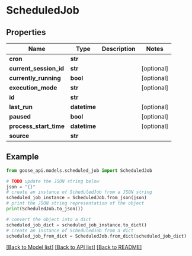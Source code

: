 # ScheduledJob


## Properties

Name | Type | Description | Notes
------------ | ------------- | ------------- | -------------
**cron** | **str** |  | 
**current_session_id** | **str** |  | [optional] 
**currently_running** | **bool** |  | [optional] 
**execution_mode** | **str** |  | [optional] 
**id** | **str** |  | 
**last_run** | **datetime** |  | [optional] 
**paused** | **bool** |  | [optional] 
**process_start_time** | **datetime** |  | [optional] 
**source** | **str** |  | 

## Example

```python
from goose_api.models.scheduled_job import ScheduledJob

# TODO update the JSON string below
json = "{}"
# create an instance of ScheduledJob from a JSON string
scheduled_job_instance = ScheduledJob.from_json(json)
# print the JSON string representation of the object
print(ScheduledJob.to_json())

# convert the object into a dict
scheduled_job_dict = scheduled_job_instance.to_dict()
# create an instance of ScheduledJob from a dict
scheduled_job_from_dict = ScheduledJob.from_dict(scheduled_job_dict)
```
[[Back to Model list]](../README.md#documentation-for-models) [[Back to API list]](../README.md#documentation-for-api-endpoints) [[Back to README]](../README.md)



